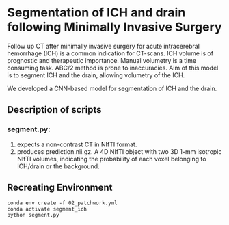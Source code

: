 # Segmentation of ICH and drain following Minimally Invasive Surgery

Follow up CT after minimally invasive surgery for acute intracerebral hemorrhage (ICH) is a common indication for CT-scans. ICH volume is of prognostic and therapeutic importance. Manual volumetry is a time consuming task. ABC/2 method is prone to inaccuracies. Aim of this model is to segment ICH and the drain, allowing volumetry of the ICH.

We developed a CNN-based model for segmentation of ICH and the drain. 

## Description of scripts
### segment.py:
1. expects a non-contrast CT in NIfTI format.
2. produces prediction.nii.gz. A 4D NIfTI object with two 3D 1-mm isotropic NIfTI volumes, indicating the probability of each voxel belonging to ICH/drain or the background.
 
## Recreating Environment
```
conda env create -f 02_patchwork.yml
conda activate segment_ich
python segment.py
```


